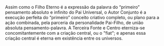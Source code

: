 ﻿Assim como o Filho Eterno é a expressão da palavra do “primeiro” pensamento absoluto e infinito do Pai Universal, o Autor Conjunto é a execução perfeita do “primeiro” conceito criativo completo, ou plano para a ação combinada, pela parceria da personalidade Pai-Filho, de união absoluta pensamento-palavra. A Terceira Fonte e Centro eterniza-se concomitantemente com a criação central, ou o "fiat"; e apenas essa criação central é eterna em existência entre os universos.